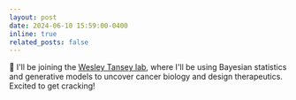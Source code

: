 ```yaml
---
layout: post
date: 2024-06-10 15:59:00-0400
inline: true
related_posts: false
---
```


:bell: I'll be joining the [Wesley Tansey lab](https://www.mskcc.org/research-areas/labs/wesley-tansey), where I'll be using Bayesian statistics and generative models to uncover cancer biology and design therapeutics. Excited to get cracking!